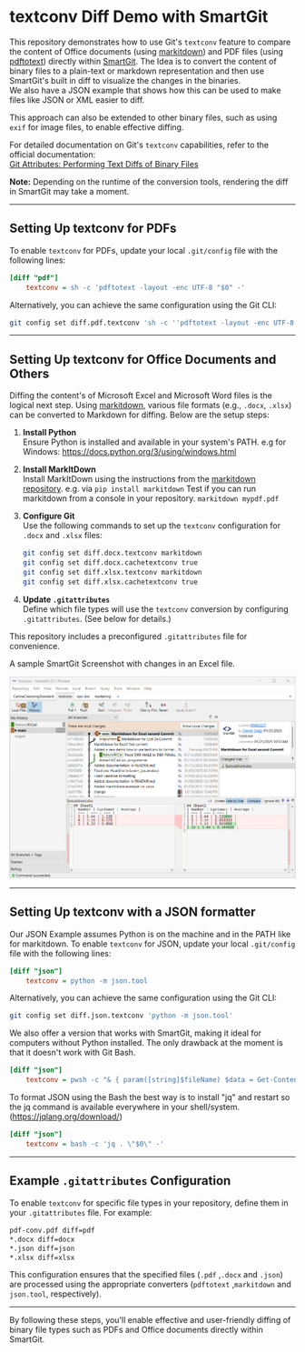
# textconv Diff Demo with SmartGit

This repository demonstrates how to use Git's `textconv` feature to compare the content of Office documents (using [markitdown](https://github.com/microsoft/markitdown)) and PDF files (using [pdftotext](https://www.xpdfreader.com/pdftotext-man.html)) directly within [SmartGit](https://www.syntevo.com/smartgit/). The Idea is to convert the content of binary files to a plain-text or markdown representation and then use SmartGit's built in diff to visualize the changes in the binaries.  
We also have a JSON example that shows how this can be used to make files like JSON or XML easier to diff.

This approach can also be extended to other binary files, such as using `exif` for image files, to enable effective diffing.

For detailed documentation on Git's `textconv` capabilities, refer to the official documentation:  
[Git Attributes: Performing Text Diffs of Binary Files](https://git-scm.com/docs/gitattributes#_performing_text_diffs_of_binary_files)

**Note:** Depending on the runtime of the conversion tools, rendering the diff in SmartGit may take a moment.

---

## Setting Up textconv for PDFs

To enable `textconv` for PDFs, update your local `.git/config` file with the following lines:

```ini
[diff "pdf"]
    textconv = sh -c 'pdftotext -layout -enc UTF-8 "$0" -'
```

Alternatively, you can achieve the same configuration using the Git CLI:

```sh
git config set diff.pdf.textconv 'sh -c ''pdftotext -layout -enc UTF-8 "$0" -'''
```

---

## Setting Up textconv for Office Documents and Others

Diffing the content's of  Microsoft Excel and Microsoft Word files is the logical next step.
Using [markitdown](https://github.com/microsoft/markitdown), various file formats (e.g., `.docx`, `.xlsx`) can be converted to Markdown for diffing. Below are the setup steps:

1. **Install Python**  
    Ensure Python is installed and available in your system's PATH.
    e.g for Windows: https://docs.python.org/3/using/windows.html
    
2. **Install MarkItDown**  
    Install MarkItDown using the instructions from the [markitdown repository](https://github.com/microsoft/markitdown).
	e.g. via `pip install markitdown` 
	Test if you can run markitdown from a console in your repository.
	`markitdown mypdf.pdf`
    
3. **Configure Git**  
    Use the following commands to set up the `textconv` configuration for `.docx` and `.xlsx` files:
    
    ```sh
    git config set diff.docx.textconv markitdown
    git config set diff.docx.cachetextconv true
    git config set diff.xlsx.textconv markitdown
    git config set diff.xlsx.cachetextconv true
    ```
    
4. **Update `.gitattributes`**  
    Define which file types will use the `textconv` conversion by configuring `.gitattributes`. (See below for details.)
    

This repository includes a preconfigured `.gitattributes` file for convenience.

A sample SmartGit Screenshot with changes in an Excel file.

![A sample SmartGit Screenshot with changes in an Excel file.](Images/SmartGitDiffExcel.png)

---

## Setting Up textconv with a JSON formatter

Our JSON Example assumes Python is on the machine and in the PATH like for markitdown.
To enable `textconv` for JSON, update your local `.git/config` file with the following lines:

```ini
[diff "json"]
    textconv = python -m json.tool
```

Alternatively, you can achieve the same configuration using the Git CLI:

```sh
git config set diff.json.textconv 'python -m json.tool'
```

We also offer a version that works with SmartGit, making it ideal for computers without Python installed. The only drawback at the moment is that it doesn't work with Git Bash.

```ini
[diff "json"]
    textconv = pwsh -c "& { param([string]$fileName) $data = Get-Content -Path $fileName; $data | ConvertFrom-Json | ConvertTo-Json -Depth 100 }"
```

To format JSON using the Bash the best way is to install "jq" and restart so the jq command is available everywhere in your shell/system. (https://jqlang.org/download/)

```ini
[diff "json"]
    textconv = bash -c 'jq . \"$0\" -'
```

---

## Example `.gitattributes` Configuration

To enable `textconv` for specific file types in your repository, define them in your `.gitattributes` file. For example:

```gitattributes
pdf-conv.pdf diff=pdf
*.docx diff=docx
*.json diff=json
*.xlsx diff=xlsx
```

This configuration ensures that the specified files (`.pdf` ,`.docx` and `.json`) are processed using the appropriate converters (`pdftotext` ,`markitdown` and `json.tool`, respectively).

---

By following these steps, you'll enable effective and user-friendly diffing of binary file types such as PDFs and Office documents directly within SmartGit.